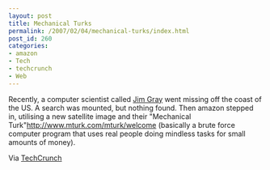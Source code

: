 ```yaml
---
layout: post
title: Mechanical Turks
permalink: /2007/02/04/mechanical-turks/index.html
post_id: 260
categories: 
- amazon
- Tech
- techcrunch
- Web
---
```


 Recently, a computer scientist called <a href="http://en.wikipedia.org/wiki/James_N._Gray">Jim Gray</a> went missing off the coast of the US. A search was mounted, but nothing found. Then amazon stepped in, utilising a new satellite image and their "Mechanical Turk"http://www.mturk.com/mturk/welcome (basically a brute force computer program that uses real people doing mindless tasks for small amounts of money).




Via <a href="http://feeds.feedburner.com/~r/Techcrunch/~3/86031893/">TechCrunch</a>

